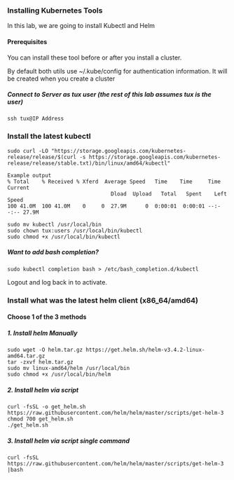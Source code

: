 ### Installing Kubernetes Tools

In this lab, we are going to install Kubectl and Helm


#### Prerequisites

You can install these tool before or after you install a cluster.

By default both utils use ~/.kube/config for authentication information.
It will be created when you create a cluster

##### Connect to Server as tux user (the rest of this lab assumes tux is the user)
```
ssh tux@IP Address
```

### Install the latest kubectl
```
sudo curl -LO "https://storage.googleapis.com/kubernetes-release/release/$(curl -s https://storage.googleapis.com/kubernetes-release/release/stable.txt)/bin/linux/amd64/kubectl"

Example output
% Total    % Received % Xferd  Average Speed   Time    Time     Time  Current
                                 Dload  Upload   Total   Spent    Left  Speed
100 41.0M  100 41.0M    0     0  27.9M      0  0:00:01  0:00:01 --:--:-- 27.9M
```
```
sudo mv kubectl /usr/local/bin
sudo chown tux:users /usr/local/bin/kubectl
sudo chmod +x /usr/local/bin/kubectl
```

##### Want to add bash completion?
```
sudo kubectl completion bash > /etc/bash_completion.d/kubectl
```
Logout and log back in to activate.


### Install what was the latest helm client (x86_64/amd64)

#### Choose 1 of the 3 methods

##### 1. Install helm Manually

```
sudo wget -O helm.tar.gz https://get.helm.sh/helm-v3.4.2-linux-amd64.tar.gz
tar -zxvf helm.tar.gz
sudo mv linux-amd64/helm /usr/local/bin
sudo chmod +x /usr/local/bin/helm
```
##### 2. Install helm via script
```
curl -fsSL -o get_helm.sh https://raw.githubusercontent.com/helm/helm/master/scripts/get-helm-3
chmod 700 get_helm.sh
./get_helm.sh
```
##### 3. Install helm via script single command
```
curl -fsSL https://raw.githubusercontent.com/helm/helm/master/scripts/get-helm-3 |bash
```

